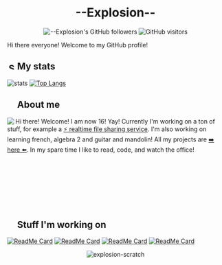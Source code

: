 # <div align="center">--Explosion--</div>

<div align=center>
  
![--Explosion's GitHub followers](https://img.shields.io/github/followers/Explosion-Scratch?color=00bbbb&style=for-the-badge&logo=github&logoColor=fff) 
![GitHub visitors](https://visitor-badge-reloaded.herokuapp.com/badge?page_id=explosion-scratch.visitor.badge.reloaded&color=00bbbb&style=for-the-badge&logo=github)

</div>

Hi there everyone! Welcome to my GitHub profile! 

##  <img src="https://static.thenounproject.com/png/5639-200.png" alt="Statistics Icons - Download Free Vector Icons | Noun Project" width="15px"/> My stats
![stats](https://github-readme-stats.vercel.app/api?username=Explosion-Scratch&include_all_commits=true&show_icons=true&theme=prussian&count_private=true&cache_seconds=5)
[![Top Langs](https://github-readme-stats.vercel.app/api/top-langs/?username=Explosion-Scratch&theme=prussian&layout=compact)](#)

##  <img src="http://cdn.onlinewebfonts.com/svg/img_256848.png" width="15px"> About me

<img src="https://bestanimations.com/media/explosions/933419296explosion-animation-1.gif" align="left" />

Hi there! Welcome! I am now 16! Yay! Currently I'm working on a ton of stuff, for example a [⚡ realtime file sharing service](https://github.com/explosion-scratch/ondrop). I'm also working on learning french, algebra 2 and guitar and mandolin! All my projects are [➡️ here ⬅️](https://slight.gq/portfolio). In my spare time I like to read, code, and watch the office!
<br><br><br><br>
<br><br><br><br>
##  <img src="https://www.vhv.rs/dpng/d/433-4335411_work-work-icon-png-transparent-png.png" width="15px"/> Stuff I'm working on

[![ReadMe Card](https://github-readme-stats.vercel.app/api/pin/?height=100&username=Explosion-Scratch&repo=ondrop&theme=prussian)](https://github.com/explosion-scratch/ondrop)
[![ReadMe Card](https://github-readme-stats.vercel.app/api/pin/?height=100&username=Explosion-Scratch&repo=colorizer&theme=prussian)](https://github.com/explosion-scratch/colorizer)
[![ReadMe Card](https://github-readme-stats.vercel.app/api/pin/?height=100&username=Explosion-Scratch&repo=discord_bot&theme=prussian)](https://github.com/explosion-scratch/discord_bot)
[![ReadMe Card](https://github-readme-stats.vercel.app/api/pin/?height=100&username=Explosion-Scratch&repo=developed_beta&theme=prussian)](https://github.com/explosion-scratch/developed_beta)

<p align=center><img align="center" src="https://github-readme-streak-stats.herokuapp.com/?user=explosion-scratch&" alt="explosion-scratch" /></p>
